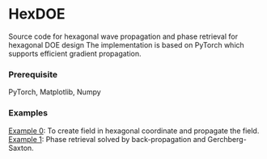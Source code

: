 # HexDOE
Source code for hexagonal wave propagation and phase retrieval for hexagonal DOE design
The implementation is based on PyTorch which supports efficient gradient propagation.
### Prerequisite
PyTorch, Matplotlib, Numpy
### Examples
[Example 0](https://github.com/vccimaging/HexDOE/blob/main/demo_0_forward_simulation.ipynb): To create field in hexagonal coordinate and propagate the field.
[Example 1](https://github.com/vccimaging/HexDOE/blob/main/demo_1_inverse_design.ipynb): Phase retrieval solved by back-propagation and Gerchberg-Saxton.
